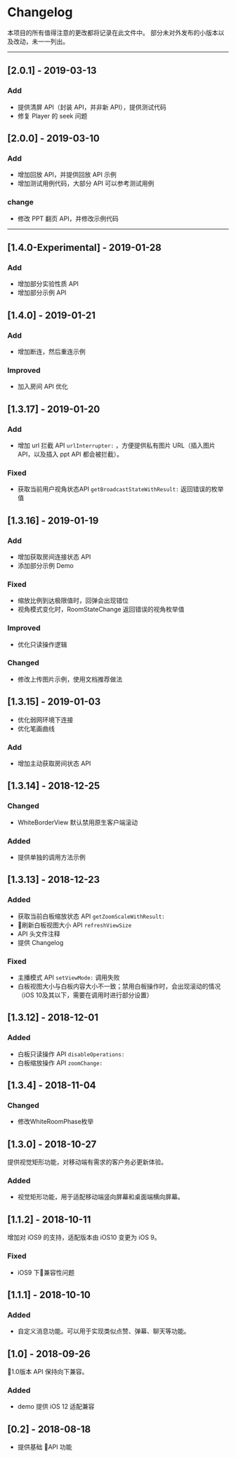 # Changelog
本项目的所有值得注意的更改都将记录在此文件中。
部分未对外发布的小版本以及改动，未一一列出。

---

## [2.0.1] - 2019-03-13
### Add
- 提供清屏 API（封装 API，并非新 API），提供测试代码
- 修复 Player 的 seek 问题

## [2.0.0] - 2019-03-10
### Add
- 增加回放 API，并提供回放 API 示例
- 增加测试用例代码，大部分 API 可以参考测试用例
### change
- 修改 PPT 翻页 API，并修改示例代码

---

## [1.4.0-Experimental] - 2019-01-28
### Add
- 增加部分实验性质 API
- 增加部分示例 API

## [1.4.0] - 2019-01-21
### Add
- 增加断连，然后重连示例
### Improved
- 加入房间 API 优化

## [1.3.17] - 2019-01-20
### Add
-  增加 url 拦截 API `urlInterrupter:` ，方便提供私有图片 URL（插入图片 API，以及插入 ppt API 都会被拦截）。
### Fixed
- 获取当前用户视角状态API `getBroadcastStateWithResult:` 返回错误的枚举值

## [1.3.16] - 2019-01-19
### Add
- 增加获取房间连接状态 API
- 添加部分示例 Demo
### Fixed
- 缩放比例到达极限值时，回弹会出现错位
- 视角模式变化时，RoomStateChange 返回错误的视角枚举值
### Improved
- 优化只读操作逻辑
### Changed
- 修改上传图片示例，使用文档推荐做法

## [1.3.15] - 2019-01-03
- 优化弱网环境下连接
- 优化笔画曲线
### Add
- 增加主动获取房间状态 API

## [1.3.14] - 2018-12-25
### Changed
- WhiteBorderView 默认禁用原生客户端滚动
### Added
- 提供单独的调用方法示例

## [1.3.13] - 2018-12-23
### Added
- 获取当前白板缩放状态 API `getZoomScaleWithResult:`
- 刷新白板视图大小 API `refreshViewSize`
- API 头文件注释
- 提供 Changelog

### Fixed
- 主播模式 API `setViewMode:` 调用失败
- 白板视图大小与白板内容大小不一致；禁用白板操作时，会出现滚动的情况（iOS 10及其以下，需要在调用时进行部分设置）

## [1.3.12] - 2018-12-01
### Added
- 白板只读操作 API `disableOperations:`
- 白板缩放操作 API `zoomChange:`

## [1.3.4] - 2018-11-04
### Changed
- 修改WhiteRoomPhase枚举

## [1.3.0] - 2018-10-27
提供视觉矩形功能，对移动端有需求的客户务必更新体验。

### Added
- 视觉矩形功能，用于适配移动端竖向屏幕和桌面端横向屏幕。

## [1.1.2] - 2018-10-11
增加对 iOS9 的支持，适配版本由 iOS10 变更为 iOS 9。

### Fixed
- iOS9 下兼容性问题

## [1.1.1] - 2018-10-10
### Added
- 自定义消息功能。可以用于实现类似点赞、弹幕、聊天等功能。

## [1.0] - 2018-09-26
1.0版本 API 保持向下兼容。

### Added
- demo 提供 iOS 12 适配兼容

## [0.2] - 2018-08-18
- 提供基础 API 功能
